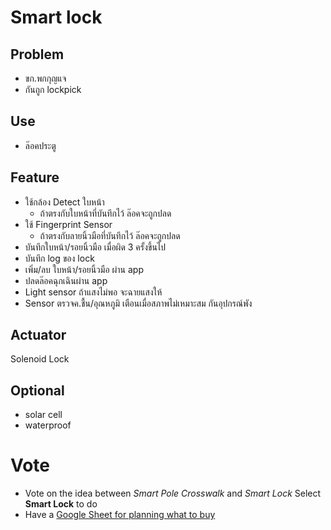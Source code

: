 # Smart lock
## Problem
- ขก.พกกุญแจ
- กันถูก lockpick

## Use
- ล๊อคประตู
  
## Feature
- ใช้กล้อง Detect ใบหน้า
  - ถ้าตรงกับใบหน้าที่บันทึกไว้ ล๊อคจะถูกปลด
- ใช้ Fingerprint Sensor
  - ถ้าตรงกับลายนิ้วมือที่บันทึกไว้ ล๊อคจะถูกปลด
- บันทึกใบหน้า/รอยนิ้วมือ เมื่อผิด 3 ครั้งขึ้นไป
- บันทึก log ของ lock
- เพิ่ม/ลบ ใบหน้า/รอยนิ้วมือ ผ่าน app
- ปลดล๊อคฉุกเฉินผ่าน app
- Light sensor ถ้าแสงไม่พอ จะฉายแสงให้
- Sensor ตรวจค.ชื้น/อุณหภูมิ เตือนเมื่อสภาพไม่เหมาะสม กันอุปกรณ์พัง

## Actuator
Solenoid Lock

## Optional
- solar cell
- waterproof

# Vote
- Vote on the idea between *Smart Pole Crosswalk* and *Smart Lock*
Select **Smart Lock** to do 
- Have a [Google Sheet for planning what to buy](https://docs.google.com/spreadsheets/d/1RvJmrHpBPFYRam5rNrfXsk_SD_KOzXC5VKuSuyS2yK0/edit?usp=sharing)
